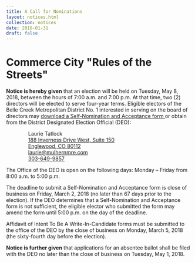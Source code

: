 ```yaml
---
title: A Call for Nominations
layout: notices.html
collection: notices
date: 2018-01-31
draft: false
---
```


# Commerce City "Rules of the Streets"
**Notice is hereby given** that an election will be held on Tuesday, May 8, 2018, between the hours of 7:00 a.m. and 7:00 p.m. At that time, two (2) directors will be elected to serve four-year terms. Eligible electors of the Belle Creek Metropolitan District No. 1 interested in serving on the board of directors may [download a Self-Nomination and Acceptance form ](/assets/notices/Self-NominationForm.rtf) or obtain from the District Designated Election Official (DEO):
<p style="margin-left: 60px;">
    Laurie Tatlock
    <br><a href="https://goo.gl/maps/aSdda7WDHd82" target="_blank">188 Inverness Drive West, Suite 150
    <br>Englewood, CO  80112</a>
    <br><a href="mailto:laurie@mulhernmre.com" target="_blank">laurie@mulhernmre.com</a>
    <br><a href="tel:303-649-9857" target="_blank">303-649-9857</a>
</p>

The Office of the DEO is open on the following days:  Monday – Friday from 8:00 a.m. to 5:00 p.m.

The deadline to submit a Self-Nomination and Acceptance form is close of business on Friday, March 2, 2018 (no later than 67 days prior to the election).  If the DEO determines that a Self-Nomination and Acceptance form is not sufficient, the eligible elector who submitted the form may amend the form until 5:00 p.m. on the day of the deadline.

Affidavit of Intent To Be A Write-In-Candidate forms must be submitted to the office of the DEO by the close of business on Monday, March 5, 2018 (the sixty-fourth day before the election).

**Notice is further given** that applications for an absentee ballot shall be filed with the DEO no later than the close of business on Tuesday, May 1, 2018.

